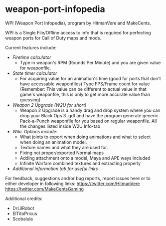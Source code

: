 # weapon-port-infopedia
WPI (Weapon Port Infopedia), program by HitmanVere and MakeCents.

WPI is a Single File/Offline access to info that is required for perfecting weapon ports for Call of Duty maps and mods.

Current features include:
- *_Firetime calculator_*
    - Type in weapon's RPM (Rounds Per Minute) and you are given value for weaponfile.
- *_State timer calculator_*
    - For acquiring value for an animation's time (good for ports that don't have accessable weaponfiles) Type FPS/Frame count for value (Remember: This value can be different to actual value in that game's weaponfile, this is only to get more accurate value than guessing)
- *_Weapon 2 Upgrade (W2U for short)_*
    - Weapon 2 Upgrade is a handy drag and drop system where you can drop your Black Ops 3 .gdt and have the program generate generic Pack-a-Punch weaponfile for you based on regular weaponfile. All the changes listed inside W2U Info-tab
- *_Wiki. Options include:_*
    - What joints to export when doing animations and what to select when doing an animation model.
    - Texture names and what they are used for.
    - Fixing not proper/exported Normal maps
    - Adding attachment onto a model, Maya and APE ways included
    - Infinite Warfare combined textures and extracting properly
- *_Additional information tab for useful links_*

For feedback, suggestions and/or bug reports, report issues here or to either developer in following links:
    https://twitter.com/HitmanVere
    https://twitter.com/MakeCentsGaming

Additional credits:
- DrLilRobot
- ElTitoPricus
- Scobalula
